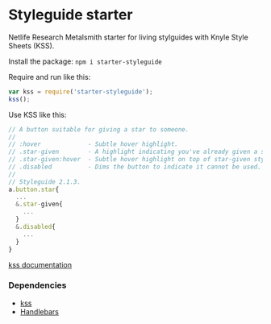 # Styleguide starter

Netlife Research Metalsmith starter for living stylguides with Knyle Style Sheets (KSS).

Install the package:
`npm i starter-styleguide`

Require and run like this:
```javascript
var kss = require('starter-styleguide');
kss();
```

Use KSS like this:
```javascript
// A button suitable for giving a star to someone.
//
// :hover             - Subtle hover highlight.
// .star-given        - A highlight indicating you've already given a star.
// .star-given:hover  - Subtle hover highlight on top of star-given styling.
// .disabled          - Dims the button to indicate it cannot be used.
//
// Styleguide 2.1.3.
a.button.star{
  ...
  &.star-given{
    ...
  }
  &.disabled{
    ...
  }
}
```
[kss documentation](http://warpspire.com/kss/syntax/)

### Dependencies
* [kss](http://warpspire.com/kss/)
* [Handlebars](http://handlebarsjs.com/)
